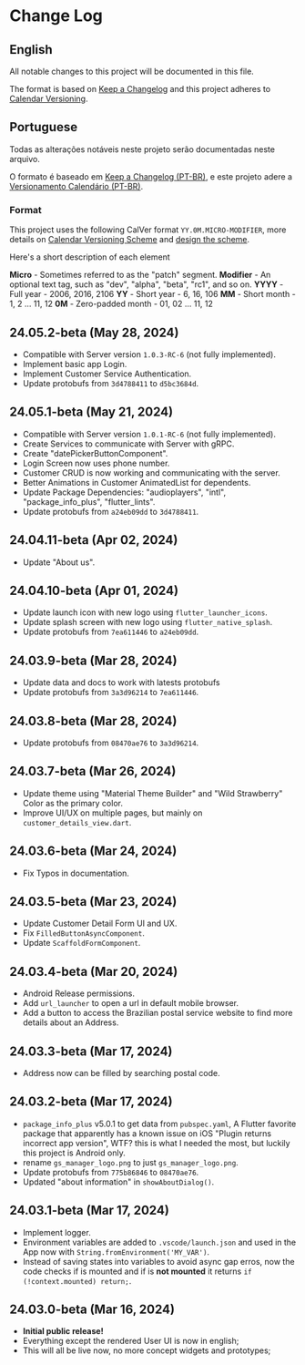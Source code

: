 # Change Log

## English

All notable changes to this project will be documented in this file.

The format is based on [Keep a Changelog](http://keepachangelog.com/)
and this project adheres to [Calendar Versioning](https://calver.org/overview.html).

## Portuguese

Todas as alterações notáveis ​​neste projeto serão documentadas neste arquivo.

O formato é baseado em [Keep a Changelog (PT-BR)](https://keepachangelog.com/pt-BR/1.0.0/),
e este projeto adere a [Versionamento Calendário (PT-BR)](https://calver.org/overview_pt_br.html).

### Format

This project uses the following CalVer format `YY.0M.MICRO-MODIFIER`, more details on [Calendar Versioning Scheme](https://calver.org/#scheme) and [design the scheme](https://sedimental.org/designing_a_version.html).

Here's a short description of each element

**Micro** - Sometimes referred to as the "patch" segment.
**Modifier** - An optional text tag, such as "dev", "alpha", "beta", "rc1", and so on.
**YYYY** - Full year - 2006, 2016, 2106
**YY** - Short year - 6, 16, 106
**MM** - Short month - 1, 2 ... 11, 12
**0M** - Zero-padded month - 01, 02 ... 11, 12

<!-- FIX: `customer_details_view.dart` does **NOT** show error on FutureBuilder in AlertDialog when an error occurs -->

## 24.05.2-beta (May 28, 2024)

- Compatible with Server version `1.0.3-RC-6` (not fully implemented).
- Implement basic app Login.
- Implement Customer Service Authentication.
- Update protobufs from `3d4788411` to `d5bc3684d`.

## 24.05.1-beta (May 21, 2024)

- Compatible with Server version `1.0.1-RC-6` (not fully implemented).
- Create Services to communicate with Server with gRPC.
- Create "datePickerButtonComponent".
- Login Screen now uses phone number.
- Customer CRUD is now working and communicating with the server.
- Better Animations in Customer AnimatedList for dependents.
- Update Package Dependencies: "audioplayers", "intl", "package_info_plus", "flutter_lints".
- Update protobufs from `a24eb09dd` to `3d4788411`.

## 24.04.11-beta (Apr 02, 2024)

- Update "About us".

## 24.04.10-beta (Apr 01, 2024)

- Update launch icon with new logo using `flutter_launcher_icons`.
- Update splash screen with new logo using `flutter_native_splash`.
- Update protobufs from `7ea611446` to `a24eb09dd`.

## 24.03.9-beta (Mar 28, 2024)

- Update data and docs to work with latests protobufs
- Update protobufs from `3a3d96214` to `7ea611446`.

## 24.03.8-beta (Mar 28, 2024)

- Update protobufs from `08470ae76` to `3a3d96214`.

## 24.03.7-beta (Mar 26, 2024)

- Update theme using "Material Theme Builder" and "Wild Strawberry" Color as the primary color.
- Improve UI/UX on multiple pages, but mainly on `customer_details_view.dart`.

## 24.03.6-beta (Mar 24, 2024)

- Fix Typos in documentation.

## 24.03.5-beta (Mar 23, 2024)

- Update Customer Detail Form UI and UX.
- Fix `FilledButtonAsyncComponent`.
- Update `ScaffoldFormComponent`.

## 24.03.4-beta (Mar 20, 2024)

- Android Release permissions.
- Add `url_launcher` to open a url in default mobile browser.
- Add a button to access the Brazilian postal service website to find more details about an Address.

## 24.03.3-beta (Mar 17, 2024)

- Address now can be filled by searching postal code.

## 24.03.2-beta (Mar 17, 2024)

- `package_info_plus` v5.0.1 to get data from `pubspec.yaml`, A Flutter favorite package that apparently has a known issue on iOS  "Plugin returns incorrect app version", WTF? this is what I needed the most, but luckily this project is Android only.
- rename `gs_manager_logo.png` to just `gs_manager_logo.png`.
- Update protobufs from `775b86846` to `08470ae76`.
- Updated "about information" in `showAboutDialog()`.

## 24.03.1-beta (Mar 17, 2024)

- Implement logger.
- Environment variables are added to `.vscode/launch.json` and used in the App now with `String.fromEnvironment('MY_VAR')`.
- Instead of saving states into variables to avoid async gap erros, now the code checks if is mounted and if is **not mounted** it returns `if (!context.mounted) return;`.

## 24.03.0-beta (Mar 16, 2024)

- **Initial public release!**
- Everything except the rendered User UI is now in english;
- This will all be live now, no more concept widgets and prototypes;
